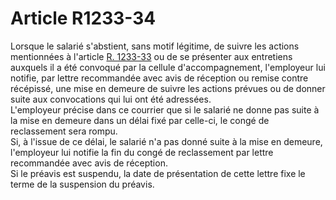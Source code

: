 # Article R1233-34

  
Lorsque le salarié s'abstient, sans motif légitime, de suivre les actions mentionnées à l'article [R. 1233-33][1] ou de se présenter aux entretiens auxquels il a été convoqué par la cellule d'accompagnement, l'employeur lui notifie, par lettre recommandée avec avis de réception ou remise contre récépissé, une mise en demeure de suivre les actions prévues ou de donner suite aux convocations qui lui ont été adressées.   
L'employeur précise dans ce courrier que si le salarié ne donne pas suite à la mise en demeure dans un délai fixé par celle-ci, le congé de reclassement sera rompu.   
Si, à l'issue de ce délai, le salarié n'a pas donné suite à la mise en demeure, l'employeur lui notifie la fin du congé de reclassement par lettre recommandée avec avis de réception.   
Si le préavis est suspendu, la date de présentation de cette lettre fixe le terme de la suspension du préavis.

 [1]: /affichCodeArticle.do?cidTexte=LEGITEXT000006072050&idArticle=LEGIARTI000018483145&dateTexte=&categorieLien=cid